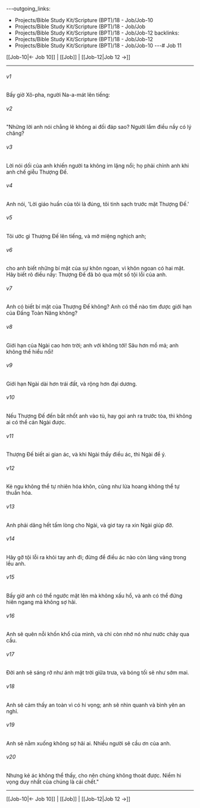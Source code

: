 ---outgoing_links:
  - Projects/Bible Study Kit/Scripture (BPT)/18 - Job/Job-10
  - Projects/Bible Study Kit/Scripture (BPT)/18 - Job/Job
  - Projects/Bible Study Kit/Scripture (BPT)/18 - Job/Job-12
backlinks:
  - Projects/Bible Study Kit/Scripture (BPT)/18 - Job/Job-12
  - Projects/Bible Study Kit/Scripture (BPT)/18 - Job/Job-10
---# Job 11

[[Job-10|← Job 10]] | [[Job]] | [[Job-12|Job 12 →]]
***



###### v1 
Bấy giờ Xô-pha, người Na-a-mát lên tiếng: 

###### v2 
"Những lời anh nói chẳng lẽ không ai đối đáp sao? Người lắm điều nầy có lý chăng? 

###### v3 
Lời nói dối của anh khiến người ta không im lặng nổi; họ phải chỉnh anh khi anh chế giễu Thượng Đế. 

###### v4 
Anh nói, 'Lời giáo huấn của tôi là đúng, tôi tinh sạch trước mặt Thượng Đế.' 

###### v5 
Tôi ước gì Thượng Đế lên tiếng, và mở miệng nghịch anh; 

###### v6 
cho anh biết những bí mật của sự khôn ngoan, vì khôn ngoan có hai mặt. Hãy biết rõ điều nầy: Thượng Đế đã bỏ qua một số tội lỗi của anh. 

###### v7 
Anh có biết bí mật của Thượng Đế không? Anh có thể nào tìm được giới hạn của Đấng Toàn Năng không? 

###### v8 
Giới hạn của Ngài cao hơn trời; anh với không tới! Sâu hơn mồ mả; anh không thể hiểu nổi! 

###### v9 
Giới hạn Ngài dài hơn trái đất, và rộng hơn đại dương. 

###### v10 
Nếu Thượng Đế đến bắt nhốt anh vào tù, hay gọi anh ra trước tòa, thì không ai có thể cản Ngài được. 

###### v11 
Thượng Đế biết ai gian ác, và khi Ngài thấy điều ác, thì Ngài để ý. 

###### v12 
Kẻ ngu không thể tự nhiên hóa khôn, cũng như lừa hoang không thể tự thuần hóa. 

###### v13 
Anh phải dâng hết tấm lòng cho Ngài, và giơ tay ra xin Ngài giúp đỡ. 

###### v14 
Hãy gỡ tội lỗi ra khỏi tay anh đi; đừng để điều ác nào còn lảng vảng trong lều anh. 

###### v15 
Bấy giờ anh có thể ngước mặt lên mà không xấu hổ, và anh có thể đứng hiên ngang mà không sợ hãi. 

###### v16 
Anh sẽ quên nỗi khốn khổ của mình, và chỉ còn nhớ nó như nước chảy qua cầu. 

###### v17 
Đời anh sẽ sáng rỡ như ánh mặt trời giữa trưa, và bóng tối sẽ như sớm mai. 

###### v18 
Anh sẽ cảm thấy an toàn vì có hi vọng; anh sẽ nhìn quanh và bình yên an nghỉ. 

###### v19 
Anh sẽ nằm xuống không sợ hãi ai. Nhiều người sẽ cầu ơn của anh. 

###### v20 
Nhưng kẻ ác không thể thấy, cho nên chúng không thoát được. Niềm hi vọng duy nhất của chúng là cái chết."

***
[[Job-10|← Job 10]] | [[Job]] | [[Job-12|Job 12 →]]
